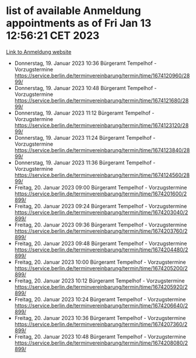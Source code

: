 # list of available Anmeldung appointments as of Fri Jan 13 12:56:21 CET 2023
[Link to Anmeldung website](https://service.berlin.de/terminvereinbarung/termin/tag.php?termin=0&anliegen[]=120686&dienstleisterlist=122210,122217,327316,122219,327312,122227,327314,122231,327346,122243,327348,122252,329742,122260,329745,122262,329748,122254,329751,122271,327278,122273,327274,122277,327276,330436,122280,327294,122282,327290,122284,327292,327539,122291,327270,122285,327266,122286,327264,122296,327268,150230,329760,122301,327282,122297,327286,122294,327284,122312,329763,122314,329775,122304,327330,122311,327334,122309,327332,122281,327352,122279,329772,122276,327324,122274,327326,122267,329766,122246,327318,122251,327320,122257,327322,122208,327298,122226,327300,121362,121364&herkunft=http%3A%2F%2Fservice.berlin.de%2Fdienstleistung%2F120686%2F)
- Donnerstag, 19. Januar 2023 10:36 Bürgeramt Tempelhof - Vorzugstermine https://service.berlin.de/terminvereinbarung/termin/time/1674120960/2899/
- Donnerstag, 19. Januar 2023 10:48 Bürgeramt Tempelhof - Vorzugstermine https://service.berlin.de/terminvereinbarung/termin/time/1674121680/2899/
- Donnerstag, 19. Januar 2023 11:12 Bürgeramt Tempelhof - Vorzugstermine https://service.berlin.de/terminvereinbarung/termin/time/1674123120/2899/
- Donnerstag, 19. Januar 2023 11:24 Bürgeramt Tempelhof - Vorzugstermine https://service.berlin.de/terminvereinbarung/termin/time/1674123840/2899/
- Donnerstag, 19. Januar 2023 11:36 Bürgeramt Tempelhof - Vorzugstermine https://service.berlin.de/terminvereinbarung/termin/time/1674124560/2899/
- Freitag, 20. Januar 2023 09:00 Bürgeramt Tempelhof - Vorzugstermine https://service.berlin.de/terminvereinbarung/termin/time/1674201600/2899/
- Freitag, 20. Januar 2023 09:24 Bürgeramt Tempelhof - Vorzugstermine https://service.berlin.de/terminvereinbarung/termin/time/1674203040/2899/
- Freitag, 20. Januar 2023 09:36 Bürgeramt Tempelhof - Vorzugstermine https://service.berlin.de/terminvereinbarung/termin/time/1674203760/2899/
- Freitag, 20. Januar 2023 09:48 Bürgeramt Tempelhof - Vorzugstermine https://service.berlin.de/terminvereinbarung/termin/time/1674204480/2899/
- Freitag, 20. Januar 2023 10:00 Bürgeramt Tempelhof - Vorzugstermine https://service.berlin.de/terminvereinbarung/termin/time/1674205200/2899/
- Freitag, 20. Januar 2023 10:12 Bürgeramt Tempelhof - Vorzugstermine https://service.berlin.de/terminvereinbarung/termin/time/1674205920/2899/
- Freitag, 20. Januar 2023 10:24 Bürgeramt Tempelhof - Vorzugstermine https://service.berlin.de/terminvereinbarung/termin/time/1674206640/2899/
- Freitag, 20. Januar 2023 10:36 Bürgeramt Tempelhof - Vorzugstermine https://service.berlin.de/terminvereinbarung/termin/time/1674207360/2899/
- Freitag, 20. Januar 2023 10:48 Bürgeramt Tempelhof - Vorzugstermine https://service.berlin.de/terminvereinbarung/termin/time/1674208080/2899/
